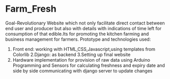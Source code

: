 # Farm_Fresh
Goal-Revolutionary Website which not only facilitate direct contact between end user and producer but also with details with indications of time left for consumption of that edible.Its for promoting the kitchen farming and business management for farmers.
Prototype and technologies used:
1. Front end: working with HTML,CSS,Javascript,using templates from Colorlib
2.Django: as backend
3.Setting up final website
4. Hardware implementation for provision of raw data using Arduino Programming and Sensors for calculating freshness and expiry date and side by side communicating with django server to update changes
